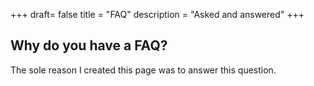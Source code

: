 +++
draft= false
title = "FAQ"
description = "Asked and answered"
+++

## Why do you have a FAQ?

The sole reason I created this page was to answer this question.
